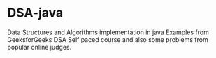 # DSA-java
Data Structures and Algorithms implementation in java
Examples from GeeksforGeeks DSA Self paced course and also some problems from popular online judges.
